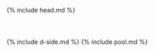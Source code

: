 <!DOCTYPE html>
<html lang="en">

  {% include head.md %}

  <body class="default-page">
  <header class="header header-main"></header>
    <div class="wrapper">
      <section class="container container-post">
        {% include d-side.md %}
        {% include pool.md %}
      </section>
      <footer></footer>
    </div>
  </body>
</html>
